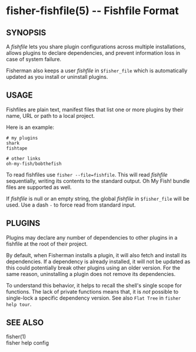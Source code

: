 fisher-fishfile(5) -- Fishfile Format
=====================================

## SYNOPSIS

A *fishfile* lets you share plugin configurations across multiple installations, allows plugins to declare dependencies, and prevent information loss in case of system failure.

Fisherman also keeps a user *fishfile* in `$fisher_file` which is automatically updated as you install or uninstall plugins.

## USAGE

Fishfiles are plain text, manifest files that list one or more plugins by their name, URL or path to a local project.

Here is an example:

```
# my plugins
shark
fishtape

# other links
oh-my-fish/bobthefish
```

To read fishfiles use `fisher --file=fishfile`. This will read *fishfile* sequentially, writing its contents to the standard output. Oh My Fish! bundle files are supported as well.

If *fishfile* is null or an empty string, the global *fishfile* in `$fisher_file` will be used. Use a dash `-` to force read from standard input.

## PLUGINS

Plugins may declare any number of dependencies to other plugins in a fishfile at the root of their project.

By default, when Fisherman installs a plugin, it will also fetch and install its dependencies. If a dependency is already installed, it will not be updated as this could potentially break other plugins using an older version. For the same reason, uninstalling a plugin does not remove its dependencies.

To understand this behavior, it helps to recall the shell's single scope for functions. The lack of private functions means that, it is *not* possible to single-lock a specific dependency version. See also `Flat Tree` in `fisher help tour`.

## SEE ALSO

fisher(1)<br>
fisher help config<br>

